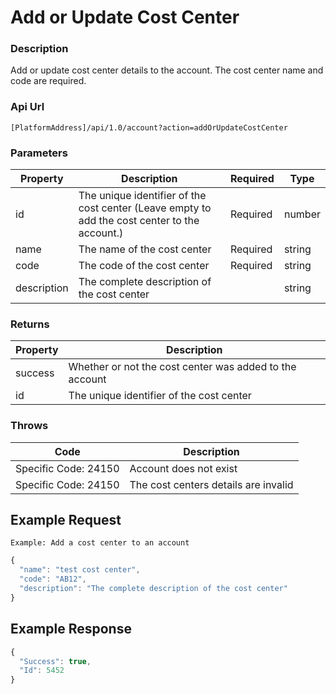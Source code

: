 # Add or Update Cost Center

### Description

Add or update cost center details to the account. The cost center name and code are required.

### Api Url

`[PlatformAddress]/api/1.0/account?action=addOrUpdateCostCenter`

### Parameters

| Property | Description | Required | Type |
| --- | --- | --- | --- |
| id | The unique identifier of the cost center \(Leave empty to add the cost center to the account.\) | Required | number |
| name | The name of the cost center | Required | string |
| code | The code of the cost center | Required | string |
| description | The complete description of the cost center |  | string |

### Returns

| Property | Description |
| --- | --- |
| success | Whether or not the cost center was added to the account |
| id | The unique identifier of the cost center |

### Throws

| Code | Description |
| --- | --- |
| Specific Code: 24150 | Account does not exist |
| Specific Code: 24150 | The cost centers details are invalid |

## Example Request

`Example: Add a cost center to an account`

```javascript
{
  "name": "test cost center",
  "code": "AB12",
  "description": "The complete description of the cost center"
}
```

## Example Response

```javascript
{
  "Success": true,
  "Id": 5452
}
```

